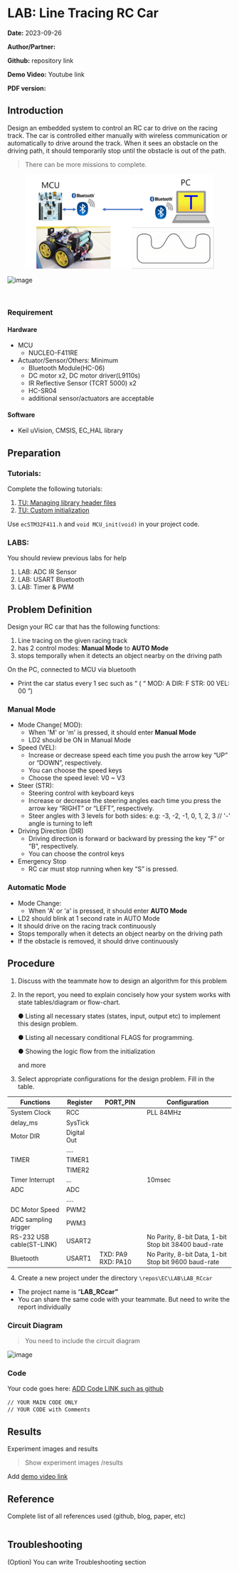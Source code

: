 # LAB: Line Tracing RC Car

**Date:** 2023-09-26

**Author/Partner:**

**Github:** repository link

**Demo Video:** Youtube link

**PDF version:**

## Introduction

Design an embedded system to control an RC car to drive on the racing track. The car is controlled either manually with wireless communication or automatically to drive around the track. When it sees an obstacle on the driving path, it should temporarily stop until the obstacle is out of the path.

> There can be more missions to complete.

<figure><img src="../../.gitbook/assets/image.png" alt=""><figcaption></figcaption></figure>

![image](https://github.com/ykkimhgu/course-doc/assets/38373000/e8b88948-4fcf-4339-8b36-f0ca9b3b8849)

<figure><img src="https://github.com/ykkimhgu/course-doc/assets/38373000/e8b88948-4fcf-4339-8b36-f0ca9b3b8849" alt=""><figcaption></figcaption></figure>

### Requirement

#### Hardware

* MCU
  * NUCLEO-F411RE
* Actuator/Sensor/Others: Minimum
  * Bluetooth Module(HC-06)
  * DC motor x2, DC motor driver(L9110s)
  * IR Reflective Sensor (TCRT 5000) x2
  * HC-SR04
  * additional sensor/actuators are acceptable

#### Software

* Keil uVision, CMSIS, EC\_HAL library

## Preparation

### Tutorials:

Complete the following tutorials:

1. [TU: Managing library header files](https://ykkim.gitbook.io/ec/ec-course/tutorial/tutorial-library-header-files)
2. [TU: Custom initialization](https://ykkim.gitbook.io/ec/ec-course/tutorial/tutorial-custom-initialization)

Use `ecSTM32F411.h` and `void MCU_init(void)` in your project code.

### LABS:

You should review previous labs for help

1. LAB: ADC IR Sensor
2. LAB: USART Bluetooth
3. LAB: Timer & PWM

## Problem Definition

Design your RC car that has the following functions:

1. Line tracing on the given racing track
2. has 2 control modes: **Manual Mode** to **AUTO Mode**
3. stops temporally when it detects an object nearby on the driving path

On the PC, connected to MCU via bluetooth

* Print the car status every 1 sec such as “ ( “ MOD: A DIR: F STR: 00 VEL: 00 ”)

### Manual Mode

* Mode Change( MOD):
  * When 'M' or 'm' is pressed, it should enter **Manual Mode**
  * LD2 should be ON in Manual Mode
* Speed (VEL):
  * Increase or decrease speed each time you push the arrow key “UP” or “DOWN”, respectively.
  * You can choose the speed keys
  * Choose the speed level: V0 \~ V3
* Steer (STR):
  * Steering control with keyboard keys
  * Increase or decrease the steering angles each time you press the arrow key “RIGHT” or “LEFT”, respectively.
  * Steer angles with 3 levels for both sides: e.g: -3, -2, -1, 0, 1, 2, 3 // '-' angle is turning to left
* Driving Direction (DIR)
  * Driving direction is forward or backward by pressing the key “F” or “B”, respectively.
  * You can choose the control keys
* Emergency Stop
  * RC car must stop running when key “S” is pressed.

### Automatic Mode

* Mode Change:
  * When 'A' or 'a' is pressed, it should enter **AUTO Mode**
* LD2 should blink at 1 second rate in AUTO Mode
* It should drive on the racing track continuously
* Stops temporally when it detects an object nearby on the driving path
* If the obstacle is removed, it should drive continuously

## Procedure

1. Discuss with the teammate how to design an algorithm for this problem
2.  In the report, you need to explain concisely how your system works with state tables/diagram or flow-chart.

    ● Listing all necessary states (states, input, output etc) to implement this design problem.

    ● Listing all necessary conditional FLAGS for programming.

    ● Showing the logic flow from the initialization

    and more
3. Select appropriate configurations for the design problem. Fill in the table.

| **Functions**             | **Register** | **PORT\_PIN**      | **Configuration**                                     |
| ------------------------- | ------------ | ------------------ | ----------------------------------------------------- |
| System Clock              | RCC          |                    | PLL 84MHz                                             |
| delay\_ms                 | SysTick      |                    |                                                       |
| Motor DIR                 | Digital Out  |                    |                                                       |
|                           | ….           |                    |                                                       |
| TIMER                     | TIMER1       |                    |                                                       |
|                           | TIMER2       |                    |                                                       |
| Timer Interrupt           | ...          |                    | 10msec                                                |
| ADC                       | ADC          |                    |                                                       |
|                           | ….           |                    |                                                       |
| DC Motor Speed            | PWM2         |                    |                                                       |
| ADC sampling trigger      | PWM3         |                    |                                                       |
| RS-232 USB cable(ST-LINK) | USART2       |                    | No Parity, 8-bit Data, 1-bit Stop bit 38400 baud-rate |
| Bluetooth                 | USART1       | TXD: PA9 RXD: PA10 | No Parity, 8-bit Data, 1-bit Stop bit 9600 baud-rate  |

4. Create a new project under the directory `\repos\EC\LAB\LAB_RCcar`

* The project name is “**LAB\_RCcar”**
* You can share the same code with your teammate. But need to write the report individually

### Circuit Diagram

> You need to include the circuit diagram

![image](https://user-images.githubusercontent.com/38373000/192134563-72f68b29-4127-42ac-b064-2eda95a9a52a.png)

### Code

Your code goes here: [ADD Code LINK such as github](https://github.com/ykkimhgu/EC-student/)

```
// YOUR MAIN CODE ONLY
// YOUR CODE with Comments
```

## Results

Experiment images and results

> Show experiment images /results

Add [demo video link](link/)

## Reference

Complete list of all references used (github, blog, paper, etc)

```
```

## Troubleshooting

(Option) You can write Troubleshooting section
